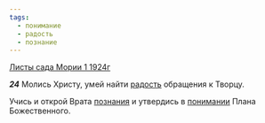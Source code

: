 ```yaml
---
tags:
  - понимание
  - радость
  - познание
---
```


[Листы сада Мории 1 1924г](https://127.0.0.1:4002/agni/1924)

___24___
Молись Христу, умей найти [радость](../../../tags/#радость) обращения к Творцу.   

Учись и открой Врата [познания](../../../tags/#познание) и утвердись в [понимании](../../../tags/#понимание) Плана Божественного.   

